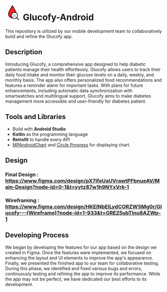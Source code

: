 # <img src="https://github.com/Glucofy-Team/.github/blob/main/profile/img/logo.png" width="50"> Glucofy-Android
This repository is utilized by our mobile development team to collaboratively build and refine the Glucofy app.

## Description
Introducing Glucofy, a comprehensive app designed to help diabetic patients manage their health effortlessly. Glucofy allows users to track their daily food intake and monitor their glucose levels on a daily, weekly, and monthly basis. The app also offers personalized food recommendations and features a reminder alarm for important tasks. With plans for future enhancements, including automatic data synchronization with smartwatches and multilingual support, Glucofy aims to make diabetes management more accessible and user-friendly for diabetes patient.

## Tools and Libraries
- Build with **Android Studio**
- **Kotlin** as the programming language
- **Retrofit** to handle every API
- [MPAndroidChart](https://github.com/PhilJay/MPAndroidChart) and [Circle Progress](https://github.com/uknownothingsnow/CircleProgress) for displaying chart.

## Design
### Final Design : https://www.figma.com/design/pX7ifeUaUVrawtPFbnueAV/Main-Design?node-id=0-1&t=yytz87w1h9NYxVrk-1
### Wireframing : https://www.figma.com/design/HKElNbElLydCORZW1iMg0r/Glucofy---(Wireframe)?node-id=1-933&t=GRE25ubTInu8AZWp-1

## Developing Process
We began by developing the features for our app based on the design we created in Figma. Once the features were implemented, we focused on enhancing the layout and UI elements to improve the app's appearance. Finally, we presented the finished app to our team for collaborative testing. During this phase, we identified and fixed various bugs and errors, continuously testing and refining the app to improve its performance. While the app may not be perfect, we have dedicated our best efforts to its development.
